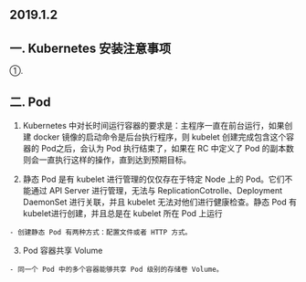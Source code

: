 2019.1.2
---

一. Kubernetes 安装注意事项
---
  ①. 
 
二. Pod 
---
  1. Kubernetes 中对长时间运行容器的要求是：主程序一直在前台运行，如果创建 docker 镜像的启动命令是后台执行程序，则 kubelet 创建完成包含这个容器的 Pod之后，会认为 Pod 执行结束了，如果在 RC 中定义了 Pod 的副本数则会一直执行这样的操作，直到达到预期目标。
  
  2. 静态 Pod 是有 kubelet 进行管理的仅仅存在于特定 Node 上的 Pod。它们不能通过 API Server 进行管理，无法与 ReplicationCotrolle、Deployment DaemonSet 进行关联，并且 kubelet 无法对他们进行健康检查。静态 Pod 有kubelet进行创建，并且总是在 kubelet 所在 Pod 上运行
    
    - 创建静态 Pod 有两种方式：配置文件或者 HTTP 方式。
  
  3. Pod 容器共享 Volume
    
    - 同一个 Pod 中的多个容器能够共享 Pod 级别的存储卷 Volume。
    

